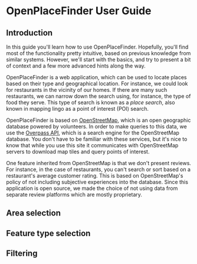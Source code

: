 # OpenPlaceFinder User Guide

## Introduction

In this guide you'll learn how to use OpenPlaceFinder. Hopefully, you'll find most of the functionality pretty intuitive, based on previous knowledge from similar systems. However, we'll start with the basics, and try to present a bit of context and a few more advanced hints along the way.

OpenPlaceFinder is a web application, which can be used to locate places based on their type and geographical location. For instance, we could look for restaurants in the vicinity of our homes. If there are many such restaurants, we can narrow down the search using, for instance, the type of food they serve. This type of search is known as a *place search*, also known in mapping lingo as a point of interest (POI) search.

OpenPlaceFinder is based on [OpenStreetMap](https://www.openstreetmap.org), which is an open geographic database powered by volunteers. In order to make queries to this data, we use the [Overpass API](https://overpass-api.de), which is a search engine for the OpenStreetMap database. You don't have to be familiar with these services, but it's nice to know that while you use this site it communicates with OpenStreetMap servers to download map tiles and query points of interest.

One feature inherited from OpenStreetMap is that we don't present reviews. For instance, in the case of restaurants, you can't search or sort based on a restaurant's average customer rating. This is based on OpenStreetMap's policy of not including subjective experiences into the database. Since this application is open source, we made the choice of not using data from separate review platforms which are mostly proprietary.

## Area selection



## Feature type selection



## Filtering


